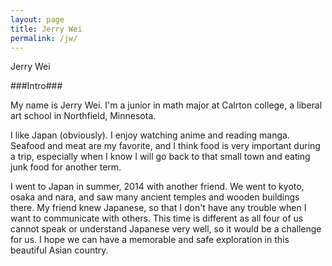 ```yaml
---
layout: page
title: Jerry Wei
permalink: /jw/
---
```


Jerry Wei

###Intro###

My name is Jerry Wei. I'm a junior in math major at Calrton college, a liberal art school in Northfield, Minnesota.

I like Japan (obviously). I enjoy watching anime and reading manga. Seafood and meat are my favorite, and I think food
is very important during a trip, especially when I know I will go back to that small town and eating junk food for another
term. 

I went to Japan in summer, 2014 with another friend. We went to kyoto, osaka and nara, and saw many ancient temples and wooden buildings there.
My friend knew Japanese, so that I don't have any trouble when I want to communicate with others. This time is different as all four of us cannot
speak or understand Japanese very well, so it would be a challenge for us. I hope we can have a memorable and safe exploration in this beautiful Asian country.
